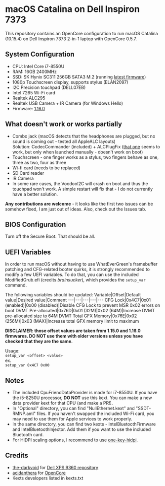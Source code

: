# macOS Catalina on Dell Inspiron 7373
This repository contains an OpenCore configuration to run macOS Catalina (10.15.4) on Dell Inspiron 7373 2-in-1 laptop with OpenCore 0.5.7.

## System Configuration
* CPU: Intel Core i7-8550U
* RAM: 16GB 2400MHz
* SSD: SK Hynix SC311 256GB SATA3 M.2 (running [latest firmware](https://www.dell.com/support/home/us/en/19/drivers/driversdetails?driverid=11r73&oscode=wt64a&productcode=inspiron-13-7373-2-in-1-laptop))
* 1080p Touchscreen display, supports stylus (ELAN2097)
* I2C Precision touchpad (DELL07EB)
* Intel 7265 Wi-Fi card
* Realtek ALC295
* Realtek USB Camera + IR Camera (for Windows Hello)
* Firmware: [1.16.0](https://www.dell.com/support/home/us/en/19/drivers/driversdetails?driverid=gdtxp&oscode=wt64a&productcode=inspiron-13-7373-2-in-1-laptop)

## What doesn't work or works partially
* Combo jack (macOS detects that the headphones are plugged, but no sound is coming out - tested all AppleALC layouts)  
Solution: CodecCommander (included) + ALCPlugFix ([that one](https://github.com/black-dragon74/ALCPlugFix/releases) seems to work, but only when launched manually - doesn't work on boot)
* Touchscreen - one finger works as a stylus, two fingers behave as one, three as two, four as three
* Wi-fi card (needs to be replaced)
* SD Card reader
* IR Camera
* In some rare cases, the VoodooI2C will crash on boot and thus the touchpad won't work. A simple restart will fix that - I do not currently have a better solution.

**Any contributions are welcome** - it looks like the first two issues can be somehow fixed, I am just out of ideas. Also, check out the Issues tab.

## BIOS Configuration
Turn off the Secure Boot. That should be all.

## UEFI Variables
In order to run macOS without having to use WhatEverGreen's framebuffer patching and CFG-related booter quirks, it is strongly recommended to modify a few UEFI variables. To do that, you can use the included ModifiedGrub.efi (credits *brainsucker*), which provides the `setup_var` command.

The following variables should be updated:
Variable|Offset|Default value|Desired value|Comment
---|---|---|---|---
CFG Lock|0x4C7|0x01 (enabled)|0x00 (disabled)|Disable CFG Lock to prevent MSR 0x02 errors on boot
DVMT Pre-allocated|0x76D|0x01 (32M)|0x02 (64M)|Increase DVMT pre-allocated size to 64M
DVMT Total GFX Memory|0x76E|0x02 (256M)|0x03 (MAX)|Increase total GFX memory limit to maximum

**DISCLAIMER: those offset values are taken from 1.15.0 and 1.16.0 firmwares. DO NOT use them with older versions unless you have checked that they are the same.**

Usage:  
`setup_var <offset> <value>`  
ex.  
`setup_var 0x4C7 0x00`

## Notes
* The included CpuFriendDataProvider is made for i7-8550U. If you have the i5-8250U processor, **DO NOT** use this kext. You can make a new data provider kext for that CPU (and make a PR!).
* In "Optional" directory, you can find "NullEthernet.kext" and "SSDT-RMNP.aml" files. If you haven't swapped the included Wi-Fi card, you may need to use them for Apple services to work properly.
* In the same directory, you can find two kexts - IntelBluetoothFirmware and IntelBluetoothInjector. Add them if you want to use the included Bluetooth card.
* For HiDPI scaling options, I recommend to use [one-key-hidpi](https://github.com/xzhih/one-key-hidpi).

## Credits
* [the-darkvoid](https://github.com/the-darkvoid) for [Dell XPS 9360 repository](https://github.com/the-darkvoid/XPS9360-macOS)
* [acidanthera](https://github.com/acidanthera) for [OpenCore](https://github.com/acidanthera/OpenCorePkg) 
* Kexts developers listed in kexts.txt

